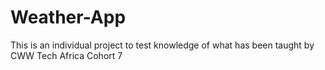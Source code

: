 # Weather-App
This is an individual project to test knowledge of what has been taught by CWW Tech Africa Cohort 7
